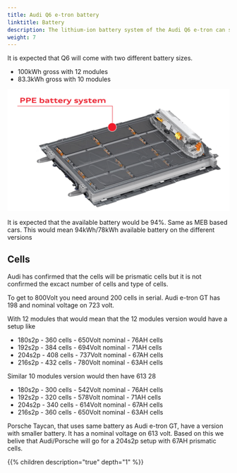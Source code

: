 ```yaml
---
title: Audi Q6 e-tron battery
linktitle: Battery
description: The lithium-ion battery system of the Audi Q6 e-tron can store up 100 kWh of energy and uses 800 volt system.
weight: 7
---
```


It is expected that Q6 will come with two different battery sizes.

- 100kWh gross with 12 modules
- 83.3kWh gross with 10 modules

![Battery](battery.png "100Kwh gross pack, 12 modules")

It is expected that the available battery would be 94%. Same as MEB based cars.
This would mean 94kWh/78kWh available battery on the different versions

## Cells

Audi has confirmed that the cells will be prismatic cells but it is not confirmed the excact number of cells and type of cells.

To get to 800Volt you need around 200 cells in serial. Audi e-tron GT has 198 and nominal voltage on 723 volt.

With 12 modules that would mean that the 12 modules version would have a setup like

- 180s2p - 360 cells - 650Volt nominal - 76AH cells
- 192s2p - 384 cells - 694Volt nominal - 71AH cells
- 204s2p - 408 cells - 737Volt nominal - 67AH cells
- 216s2p - 432 cells - 780Volt nominal - 63AH cells

Similar 10 modules version would then have  613 28

- 180s2p - 300 cells - 542Volt nominal - 76AH cells
- 192s2p - 320 cells - 578Volt nominal - 71AH cells
- 204s2p - 340 cells - 614Volt nominal - 67AH cells
- 216s2p - 360 cells - 650Volt nominal - 63AH cells

Porsche Taycan, that uses same battery as Audi e-tron GT, have a version with smaller battery. It has a nominal voltage on 613 volt.
Based on this we belive that Audi/Porsche will go for a 204s2p setup with 67AH prismatic cells.

{{% children description="true" depth="1" %}}
